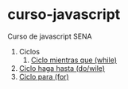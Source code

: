 # curso-javascript
Curso de javascript SENA

1. Ciclos
    1. [Ciclo mientras que (while)](bucle-while/README.md)
2. [Ciclo haga hasta (do/wile)](do-while/README.md)
3. [Ciclo para (for)](do-while/README.md)
